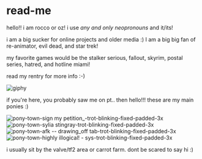 # read-me
hello!! i am rocco or oz! i use *any and only neopronouns* and it/its! 

i am a big sucker for online projects and older media :) I am a big big fan of re-animator, evil dead, and star trek! 

my favorite games would be the stalker serious, fallout, skyrim, postal series, hatred, and hotline miami!

read my rentry for more info :-)

![giphy](https://github.com/user-attachments/assets/c203bb1c-5470-41de-9213-32cc851185e8)

if you're here, you probably saw me on pt.. then hello!!! these are my main ponies :) 

![pony-town-sign my petition_-trot-blinking-fixed-padded-3x](https://github.com/user-attachments/assets/37f91a38-5d42-443f-8430-896aac67bf20)
![pony-town-sylia stingray-trot-blinking-fixed-padded-3x](https://github.com/user-attachments/assets/aa47fe1c-0339-4ff6-9f43-29082a9bb27c)
![pony-town-afk -- drawing_off tab-trot-blinking-fixed-padded-3x](https://github.com/user-attachments/assets/1d16e96e-9a42-4531-9387-ebd29eabbafa)
![pony-town-highly illogical! - sys-trot-blinking-fixed-padded-3x](https://github.com/user-attachments/assets/0d93d81a-b559-4ef9-9f7a-acce5b6ea922)

i usually sit by the valve/tf2 area or carrot farm. dont be scared to say hi :)

